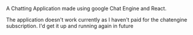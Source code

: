 A Chatting Application made using google Chat Engine and React.

The application doesn't work currently as I haven't paid for the chatengine subscription. I'd get it up and running again in future
